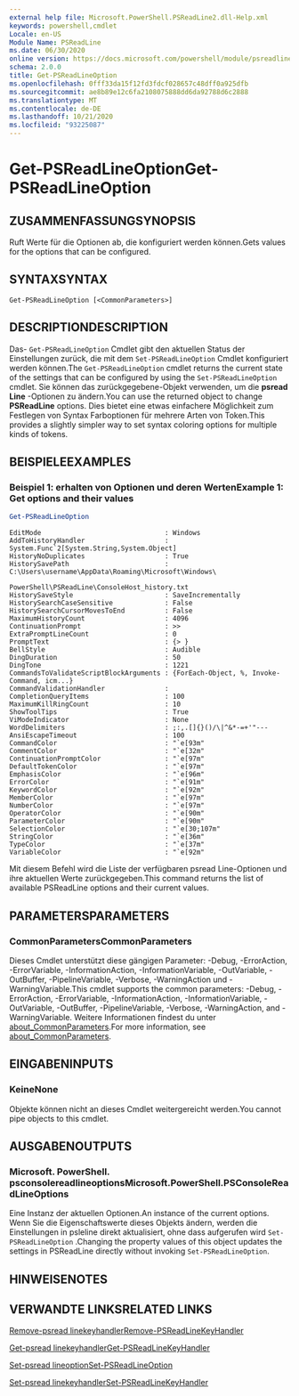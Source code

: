 ```yaml
---
external help file: Microsoft.PowerShell.PSReadLine2.dll-Help.xml
keywords: powershell,cmdlet
Locale: en-US
Module Name: PSReadLine
ms.date: 06/30/2020
online version: https://docs.microsoft.com/powershell/module/psreadline/get-psreadlineoption?view=powershell-7&WT.mc_id=ps-gethelp
schema: 2.0.0
title: Get-PSReadLineOption
ms.openlocfilehash: 0fff33da15f12fd3fdcf028657c48dff0a925dfb
ms.sourcegitcommit: ae8b89e12c6fa2108075888dd6da92788d6c2888
ms.translationtype: MT
ms.contentlocale: de-DE
ms.lasthandoff: 10/21/2020
ms.locfileid: "93225087"
---
```

# <span data-ttu-id="8af94-103">Get-PSReadLineOption</span><span class="sxs-lookup"><span data-stu-id="8af94-103">Get-PSReadLineOption</span></span>

## <span data-ttu-id="8af94-104">ZUSAMMENFASSUNG</span><span class="sxs-lookup"><span data-stu-id="8af94-104">SYNOPSIS</span></span>
<span data-ttu-id="8af94-105">Ruft Werte für die Optionen ab, die konfiguriert werden können.</span><span class="sxs-lookup"><span data-stu-id="8af94-105">Gets values for the options that can be configured.</span></span>

## <span data-ttu-id="8af94-106">SYNTAX</span><span class="sxs-lookup"><span data-stu-id="8af94-106">SYNTAX</span></span>

```
Get-PSReadLineOption [<CommonParameters>]
```

## <span data-ttu-id="8af94-107">DESCRIPTION</span><span class="sxs-lookup"><span data-stu-id="8af94-107">DESCRIPTION</span></span>

<span data-ttu-id="8af94-108">Das- `Get-PSReadLineOption` Cmdlet gibt den aktuellen Status der Einstellungen zurück, die mit dem `Set-PSReadLineOption` Cmdlet konfiguriert werden können.</span><span class="sxs-lookup"><span data-stu-id="8af94-108">The `Get-PSReadLineOption` cmdlet returns the current state of the settings that can be configured by using the `Set-PSReadLineOption` cmdlet.</span></span> <span data-ttu-id="8af94-109">Sie können das zurückgegebene-Objekt verwenden, um die **psread Line** -Optionen zu ändern.</span><span class="sxs-lookup"><span data-stu-id="8af94-109">You can use the returned object to change **PSReadLine** options.</span></span> <span data-ttu-id="8af94-110">Dies bietet eine etwas einfachere Möglichkeit zum Festlegen von Syntax Farboptionen für mehrere Arten von Token.</span><span class="sxs-lookup"><span data-stu-id="8af94-110">This provides a slightly simpler way to set syntax coloring options for multiple kinds of tokens.</span></span>

## <span data-ttu-id="8af94-111">BEISPIELE</span><span class="sxs-lookup"><span data-stu-id="8af94-111">EXAMPLES</span></span>

### <span data-ttu-id="8af94-112">Beispiel 1: erhalten von Optionen und deren Werten</span><span class="sxs-lookup"><span data-stu-id="8af94-112">Example 1: Get options and their values</span></span>

```powershell
Get-PSReadLineOption
```

```Output
EditMode                               : Windows
AddToHistoryHandler                    : System.Func`2[System.String,System.Object]
HistoryNoDuplicates                    : True
HistorySavePath                        : C:\Users\username\AppData\Roaming\Microsoft\Windows\
                                         PowerShell\PSReadLine\ConsoleHost_history.txt
HistorySaveStyle                       : SaveIncrementally
HistorySearchCaseSensitive             : False
HistorySearchCursorMovesToEnd          : False
MaximumHistoryCount                    : 4096
ContinuationPrompt                     : >>
ExtraPromptLineCount                   : 0
PromptText                             : {> }
BellStyle                              : Audible
DingDuration                           : 50
DingTone                               : 1221
CommandsToValidateScriptBlockArguments : {ForEach-Object, %, Invoke-Command, icm...}
CommandValidationHandler               :
CompletionQueryItems                   : 100
MaximumKillRingCount                   : 10
ShowToolTips                           : True
ViModeIndicator                        : None
WordDelimiters                         : ;:,.[]{}()/\|^&*-=+'"---
AnsiEscapeTimeout                      : 100
CommandColor                           : "`e[93m"
CommentColor                           : "`e[32m"
ContinuationPromptColor                : "`e[97m"
DefaultTokenColor                      : "`e[97m"
EmphasisColor                          : "`e[96m"
ErrorColor                             : "`e[91m"
KeywordColor                           : "`e[92m"
MemberColor                            : "`e[97m"
NumberColor                            : "`e[97m"
OperatorColor                          : "`e[90m"
ParameterColor                         : "`e[90m"
SelectionColor                         : "`e[30;107m"
StringColor                            : "`e[36m"
TypeColor                              : "`e[37m"
VariableColor                          : "`e[92m"
```

<span data-ttu-id="8af94-113">Mit diesem Befehl wird die Liste der verfügbaren psread Line-Optionen und ihre aktuellen Werte zurückgegeben.</span><span class="sxs-lookup"><span data-stu-id="8af94-113">This command returns the list of available PSReadLine options and their current values.</span></span>

## <span data-ttu-id="8af94-114">PARAMETERS</span><span class="sxs-lookup"><span data-stu-id="8af94-114">PARAMETERS</span></span>

### <span data-ttu-id="8af94-115">CommonParameters</span><span class="sxs-lookup"><span data-stu-id="8af94-115">CommonParameters</span></span>

<span data-ttu-id="8af94-116">Dieses Cmdlet unterstützt diese gängigen Parameter: -Debug, -ErrorAction, -ErrorVariable, -InformationAction, -InformationVariable, -OutVariable, -OutBuffer, -PipelineVariable, -Verbose, -WarningAction und -WarningVariable.</span><span class="sxs-lookup"><span data-stu-id="8af94-116">This cmdlet supports the common parameters: -Debug, -ErrorAction, -ErrorVariable, -InformationAction, -InformationVariable, -OutVariable, -OutBuffer, -PipelineVariable, -Verbose, -WarningAction, and -WarningVariable.</span></span> <span data-ttu-id="8af94-117">Weitere Informationen findest du unter [about_CommonParameters](http://go.microsoft.com/fwlink/?LinkID=113216).</span><span class="sxs-lookup"><span data-stu-id="8af94-117">For more information, see [about_CommonParameters](http://go.microsoft.com/fwlink/?LinkID=113216).</span></span>

## <span data-ttu-id="8af94-118">EINGABEN</span><span class="sxs-lookup"><span data-stu-id="8af94-118">INPUTS</span></span>

### <span data-ttu-id="8af94-119">Keine</span><span class="sxs-lookup"><span data-stu-id="8af94-119">None</span></span>

<span data-ttu-id="8af94-120">Objekte können nicht an dieses Cmdlet weitergereicht werden.</span><span class="sxs-lookup"><span data-stu-id="8af94-120">You cannot pipe objects to this cmdlet.</span></span>

## <span data-ttu-id="8af94-121">AUSGABEN</span><span class="sxs-lookup"><span data-stu-id="8af94-121">OUTPUTS</span></span>

### <span data-ttu-id="8af94-122">Microsoft. PowerShell. psconsolereadlineoptions</span><span class="sxs-lookup"><span data-stu-id="8af94-122">Microsoft.PowerShell.PSConsoleReadLineOptions</span></span>

<span data-ttu-id="8af94-123">Eine Instanz der aktuellen Optionen.</span><span class="sxs-lookup"><span data-stu-id="8af94-123">An instance of the current options.</span></span> <span data-ttu-id="8af94-124">Wenn Sie die Eigenschaftswerte dieses Objekts ändern, werden die Einstellungen in psleline direkt aktualisiert, ohne dass aufgerufen wird `Set-PSReadLineOption` .</span><span class="sxs-lookup"><span data-stu-id="8af94-124">Changing the property values of this object updates the settings in PSReadLine directly without invoking `Set-PSReadLineOption`.</span></span>

## <span data-ttu-id="8af94-125">HINWEISE</span><span class="sxs-lookup"><span data-stu-id="8af94-125">NOTES</span></span>

## <span data-ttu-id="8af94-126">VERWANDTE LINKS</span><span class="sxs-lookup"><span data-stu-id="8af94-126">RELATED LINKS</span></span>

[<span data-ttu-id="8af94-127">Remove-psread linekeyhandler</span><span class="sxs-lookup"><span data-stu-id="8af94-127">Remove-PSReadLineKeyHandler</span></span>](Remove-PSReadLineKeyHandler.md)

[<span data-ttu-id="8af94-128">Get-psread linekeyhandler</span><span class="sxs-lookup"><span data-stu-id="8af94-128">Get-PSReadLineKeyHandler</span></span>](Get-PSReadLineKeyHandler.md)

[<span data-ttu-id="8af94-129">Set-psread lineoption</span><span class="sxs-lookup"><span data-stu-id="8af94-129">Set-PSReadLineOption</span></span>](Set-PSReadLineOption.md)

[<span data-ttu-id="8af94-130">Set-psread linekeyhandler</span><span class="sxs-lookup"><span data-stu-id="8af94-130">Set-PSReadLineKeyHandler</span></span>](Set-PSReadLineKeyHandler.md)
